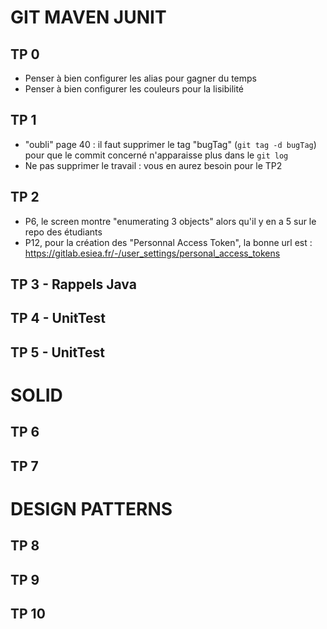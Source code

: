 # GIT MAVEN JUNIT

## TP 0
- Penser à bien configurer les alias pour gagner du temps
- Penser à bien configurer les couleurs pour la lisibilité

## TP 1
- "oubli" page 40 : il faut supprimer le tag "bugTag" (`git tag -d bugTag`) pour que le commit concerné n'apparaisse plus dans le `git log`
- Ne pas supprimer le travail : vous en aurez besoin pour le TP2

## TP 2
- P6, le screen montre "enumerating 3 objects" alors qu'il y en a 5 sur le repo des étudiants
- P12, pour la création des "Personnal Access Token", la bonne url est : https://gitlab.esiea.fr/-/user_settings/personal_access_tokens

## TP 3 - Rappels Java

## TP 4 - UnitTest
## TP 5 - UnitTest

# SOLID

## TP 6

## TP 7

# DESIGN PATTERNS

## TP 8

## TP 9

## TP 10
